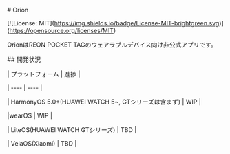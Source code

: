 \# Orion



\[!\[License: MIT](https://img.shields.io/badge/License-MIT-brightgreen.svg)](https://opensource.org/licenses/MIT)



OrionはREON POCKET TAGのウェアラブルデバイス向け非公式アプリです。



\## 開発状況

| プラットフォーム | 進捗 |

| ---- | ---- |

| HarmonyOS 5.0+(HUAWEI WATCH 5~, GTシリーズは含まず) | WIP |

|wearOS | WIP |

|  LiteOS(HUAWEI WATCH GTシリーズ) | TBD |

| VelaOS(Xiaomi) | TBD |

